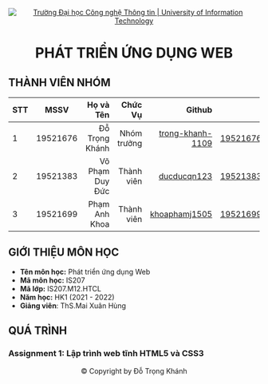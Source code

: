 <!-- Banner -->
<p align="center">
  <a href="https://www.uit.edu.vn/" title="Trường Đại học Công nghệ Thông tin" style="border: none;">
    <img src="https://i.imgur.com/WmMnSRt.png" alt="Trường Đại học Công nghệ Thông tin | University of Information Technology">
  </a>
</p>

<h1 align="center"><b>PHÁT TRIỂN ỨNG DỤNG WEB</b></h>

## THÀNH VIÊN NHÓM
| STT    | MSSV          | Họ và Tên              |Chức Vụ    | Github                                                  | Email                   |
| ------ |:-------------:| ----------------------:|----------:|--------------------------------------------------------:|-------------------------:
| 1      | 19521676      | Đỗ Trọng Khánh         |Nhóm trưởng|[trong-khanh-1109](https://github.com/trong-khanh-1109)  |19521676@gm.uit.edu.vn   |
| 2      | 19521383      | Võ Phạm Duy Đức        |Thành viên |[ducducqn123](https://github.com/ducducqn123)            |19521383@gm.uit.edu.vn   |
| 3      | 19521699      | Phạm Anh Khoa          |Thành viên |[khoaphamj1505](https://github.com/khoaphamj1505)        |19521699@gm.uit.edu.vn   |

## GIỚI THIỆU MÔN HỌC
* **Tên môn học:** Phát triển ứng dụng Web
* **Mã môn học:** IS207
* **Mã lớp:** IS207.M12.HTCL
* **Năm học:** HK1 (2021 - 2022)
* **Giảng viên**: ThS.Mai Xuân Hùng

## QUÁ TRÌNH
### Assignment 1: Lập trình web tĩnh HTML5 và CSS3
<!-- Footer -->
<p align="center">© Copyright by Đỗ Trọng Khánh</p>
